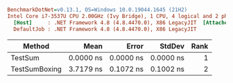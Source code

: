 ``` ini

BenchmarkDotNet=v0.13.1, OS=Windows 10.0.19044.1645 (21H2)
Intel Core i7-3537U CPU 2.00GHz (Ivy Bridge), 1 CPU, 4 logical and 2 physical cores
  [Host]     : .NET Framework 4.8 (4.8.4470.0), X86 LegacyJIT  [AttachedDebugger]
  DefaultJob : .NET Framework 4.8 (4.8.4470.0), X86 LegacyJIT


```
|        Method |      Mean |     Error |    StdDev | Rank |
|-------------- |----------:|----------:|----------:|-----:|
|       TestSum | 0.0000 ns | 0.0000 ns | 0.0000 ns |    1 |
| TestSumBoxing | 3.7179 ns | 0.1072 ns | 0.1002 ns |    2 |
